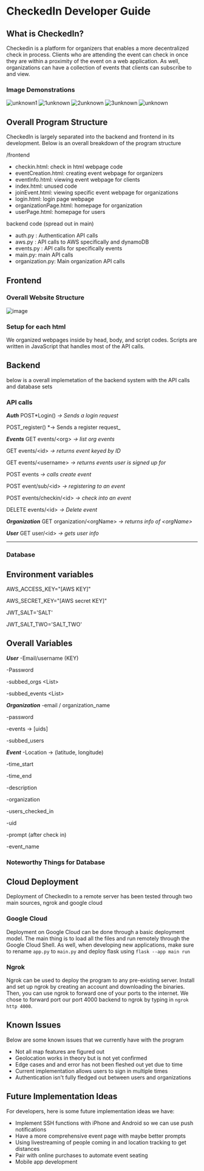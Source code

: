 # CheckedIn Developer Guide

## What is CheckedIn?

Checkedin is a platform for organizers that enables a more decentralized check in process. Clients who are attending the event can check in once they are within a proximity of the event on a web application. As well, organizations can have a collection of events that clients can subscribe to and view.

### Image Demonstrations
![unknown1](https://user-images.githubusercontent.com/70402202/196046777-4e5787a7-3933-4e47-89f3-18a3298761e8.png)
![1unknown](https://user-images.githubusercontent.com/70402202/196046778-fd1cd704-a400-42e9-b9bc-8eb2eae77360.png)
![2unknown](https://user-images.githubusercontent.com/70402202/196046779-8639f8aa-ac81-4c3e-a960-92476d803573.png)
![3unknown](https://user-images.githubusercontent.com/70402202/196046780-7096f425-db42-480c-b417-09f16d4f281e.png)
![unknown](https://user-images.githubusercontent.com/70402202/196046781-0c900684-636c-4325-9858-80c1e15683b1.png)



## Overall Program Structure

CheckedIn is largely separated into the backend and frontend in its development. Below is an overall breakdown of the program structure

/frontend

- checkin.html: check in html webpage code
- eventCreation.html: creating event webpage for organizers
- eventInfo.html: viewing event webpage for clients
- index.html: unused code
- joinEvent.html: viewing specific event webpage for organizations
- login.html: login page webpage
- organizationPage.html: homepage for organization
- userPage.html: homepage for users

backend code (spread out in main)

- auth.py : Authentication API calls
- aws.py : API calls to AWS specifically and dynamoDB
- events.py : API calls for specifically events
- main.py: main API calls
- organization.py: Main organization API calls

## Frontend

### Overall Website Structure

![image](https://user-images.githubusercontent.com/70402202/196044901-868deed2-d5d9-41e9-ad12-a2e41bc71cec.png)


### Setup for each html

We organized webpages inside by head, body, and script codes. Scripts are written in JavaScript that handles most of the API calls.

## Backend

below is a overall implemetation of the backend system with the API calls and database sets



### API calls

**_Auth_**
POST*Login() *-> Sends a login request*

POST_register() *-> Sends a register request\_

**_Events_**
GET events/\<org> _-> list org events_

GET events/\<id> _-> returns event keyed by ID_

GET events/\<username> _-> returns events user is_ _signed up for_

POST events _-> calls create event_

POST event/sub/\<id> _-> registering to an event_

POST events/checkin/\<id> _-> check into an event_

DELETE events/\<id> _-> Delete event_


**_Organization_**
GET organization/\<orgName> *-> *returns info of* \<orgName>*

**_User_**
GET user/\<id> _-> gets user info_

---

### Database

## Environment variables
AWS_ACCESS_KEY="[AWS KEY]"

AWS_SECRET_KEY="[AWS secret KEY]"

JWT_SALT='SALT'

JWT_SALT_TWO='SALT_TWO'


## Overall Variables

**_User_**
-Email/username (KEY)

-Password

-subbed_orgs \<List>

-subbed_events \<List>


**_Organization_**
-email / organization_name

-password

-events -> [uids]

-subbed_users

**_Event_**
-Location -> (latitude, longitude)

-time_start

-time_end

-description

-organization

-users_checked_in

-uid

-prompt (after check in)

-event_name

### Noteworthy Things for Database

## Cloud Deployment

Deployment of CheckedIn to a remote server has been tested through two main sources, ngrok and google cloud

### Google Cloud

Deployment on Google Cloud can be done through a basic deployment model. The main thing is to load all the files and run remotely through the Google Cloud Shell. As well, when developing new applications, make sure to rename `app.py` to `main.py` and deploy flask using `flask --app main run`

### Ngrok

Ngrok can be used to deploy the program to any pre-existing server. Install and set up ngrok by creating an account and downloading the binaries. Then, you can use ngrok to forward one of your ports to the internet. We chose to forward port our port 4000 backend to ngrok by typing in `ngrok http 4000`.

## Known Issues

Below are some known issues that we currently have with the program

- Not all map features are figured out
- Geolocation works in theory but is not yet confirmed
- Edge cases and and error has not been fleshed out yet due to time
- Current implementation allows users to sign in multiple times
- Authentication isn't fully fledged out between users and organizations

## Future Implementation Ideas

For developers, here is some future implementation ideas we have:

- Implement SSH functions with iPhone and Android so we can use push notifications
- Have a more comprehensive event page with maybe better prompts
- Using livestreaming of people coming in and location tracking to get distances
- Pair with online purchases to automate event seating
- Mobile app development
